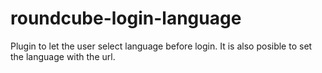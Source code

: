 roundcube-login-language
========================

Plugin to let the user select language before login. It is also posible to set the language with the url.
